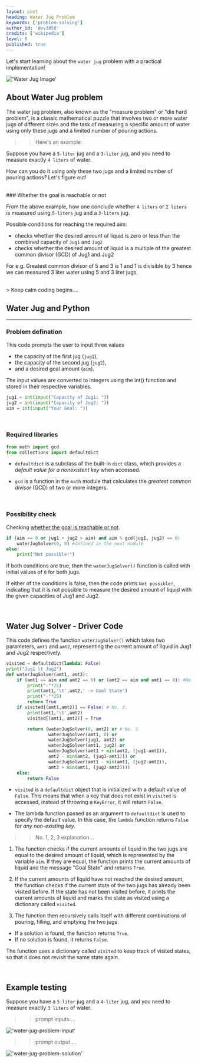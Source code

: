 ```yaml
---
layout: post
heading: Water Jug Problem
keywords: ['problem-solving']
author_id: 'dev3058'
credits: ['wikipedia']
level: 6
published: true
---
```


Let's start learning about the `water jug` problem with a practical implementation!

!['Water Jug Image'](https://boxofnotes.com/wp-content/uploads/2022/11/Water-Jug-Problem-in-Artificial-Intelligence.jpg)


## About Water Jug problem

The water jug problem, also known as the "measure problem" or "die hard problem", is a classic mathematical puzzle that involves two or more water jugs of different sizes and the task of measuring a specific amount of water using only these jugs and a limited number of pouring actions. 

>>Here's an example: 

Suppose you have a `5-liter` jug and a `3-liter` jug, and you need to measure exactly `4 liters` of water. 

How can you do it using only these two jugs and a limited number of pouring actions? Let's figure out!

<br/>
### Whether the goal is reachable or not 

From the above example, how one conclude whether `4 liters` or `2 liters` is measured using `5-liters` jug and a `3-liters` jug.

Possible conditions for reaching the required aim:

- checks whether the desired amount of liquid is zero or less than the combined capacity of `Jug1` and `Jug2`
- checks whether the desired amount of liquid is a multiple of the greatest common divisor (GCD) of Jug1 and Jug2 

For e.g. Greatest common divisor of 5 and 3 is 1 and 1 is divisible by 3 hence we can measured 3 liter water using 5 and 3 liter jugs.

<br/>
> Keep calm coding begins....

## Water Jug and Python
<hr>

### Problem defination 

This code prompts the user to input three values 

- the capacity of the first jug (`jug1`),
- the capacity of the second jug (`jug2`), 
- and a desired goal amount (`aim`). 

The input values are converted to integers using the int() function and stored in their respective variables.

```python
jug1 = int(input("Capacity of Jug1: "))
jug2 = int(input("Capacity of Jug2: "))
aim = int(input("Your Goal: "))
```
<br/>

### Required libraries
```python
from math import gcd
from collections import defaultdict
```
- `defaultdict` is a subclass of the built-in `dict` class, which provides a _default value for a nonexistent key_ when accessed.

- `gcd` is a function in the `math` module that calculates the _greatest common divisor_ (GCD) of two or more integers.

<br />

### Possibility check 

Checking [whether the goal is reachable or not](#whether-the-goal-is-reachable-or-not). 

```python
if (aim == 0 or jug1 + jug2 > aim) and aim % gcd(jug1, jug2) == 0:
    waterJugSolver(0, 0) #defined in the next module
else:
    print("Not possible!")
```

If both conditions are true, then the `waterJugSolver()` function is called with initial values of `0` for both jugs.

If either of the conditions is false, then the code prints `Not possible!`, indicating that it is not possible to measure the desired amount of liquid with the given capacities of Jug1 and Jug2.

<br/>


## Water Jug Solver - Driver Code

This code defines the function `waterJugSolver()` which takes two parameters, `amt1` and `amt2`, representing the current amount of liquid in Jug1 and Jug2 respectively.

```python
visited = defaultdict(lambda: False)
print("Jug1 \t Jug2")
def waterJugSolver(amt1, amt2): 
    if (amt1 == aim and amt2 == 0) or (amt2 == aim and amt1 == 0): #No. 1.
        print("-"*25)
        print(amt1,'\t',amt2,' -> Goal State')
        print("-"*25)
        return True
    if visited[(amt1,amt2)] == False: # No. 2.
        print(amt1,'\t',amt2)
        visited[(amt1, amt2)] = True

        return (waterJugSolver(0, amt2) or # No. 3
                waterJugSolver(amt1, 0) or
                waterJugSolver(jug1, amt2) or
                waterJugSolver(amt1, jug2) or
                waterJugSolver(amt1 + min(amt2, (jug1-amt1)),
                amt2 - min(amt2, (jug1-amt1))) or
                waterJugSolver(amt1 - min(amt1, (jug2-amt2)),
                amt2 + min(amt1, (jug2-amt2))))    
    else:
        return False
```

- `visited` is a `defaultdict` object that is initialized with a default value of `False`. This means that when a key that does not exist in `visited` is accessed, instead of throwing a `KeyError`, it will return `False`.

- The lambda function passed as an argument to `defaultdict` is used to specify the default value. In this case, the `lambda` function returns `False` for _any non-existing key_.

>>No. 1, 2, 3 explanation...

1. The function checks if the current amounts of liquid in the two jugs are equal to the desired amount of liquid, which is represented by the variable `aim`. If they are equal, the function prints the current amounts of liquid and the message "Goal State" and returns `True`.

2. If the current amounts of liquid have not reached the desired amount, the function checks if the current state of the two jugs has already been visited before. If the state has not been visited before, it prints the current amounts of liquid and marks the state as visited using a dictionary called `visited`.

3. The function then recursively calls itself with different combinations of pouring, filling, and emptying the two jugs.
- If a solution is found, the function returns `True`. 
- If no solution is found, it returns `False`. 

The function uses a dictionary called `visited` to keep track of visited states, so that it does not revisit the same state again.

<br/>

## Example testing

Suppose you have a `5-liter` jug and a `4-liter` jug, and you need to measure exactly `3 liters` of water. 

>>prompt inputs....

!['water-jug-problem-input'](../../../image/water-jug-problem-input.png)

>>prompt output....

!['water-jug-problem-solution'](../../../image/water-jug-problem-solution.png)
